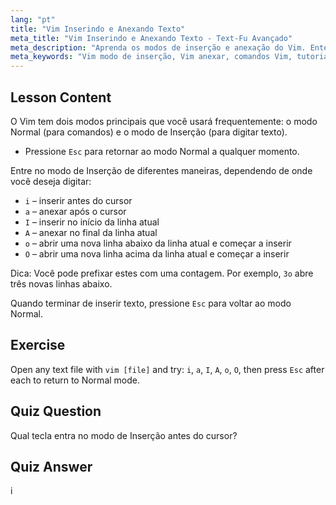 ```yaml
---
lang: "pt"
title: "Vim Inserindo e Anexando Texto"
meta_title: "Vim Inserindo e Anexando Texto - Text-Fu Avançado"
meta_description: "Aprenda os modos de inserção e anexação do Vim. Entenda os comandos 'i', 'a', 'I', 'A', 'o', 'O' para edição de texto eficiente. Melhore suas habilidades com Vim agora!"
meta_keywords: "Vim modo de inserção, Vim anexar, comandos Vim, tutorial Vim, editor de texto Linux, Vim para iniciantes, guia Vim, Vim 'i' 'a'"
---
```


## Lesson Content

O Vim tem dois modos principais que você usará frequentemente: o modo Normal (para comandos) e o modo de Inserção (para digitar texto).

- Pressione `Esc` para retornar ao modo Normal a qualquer momento.

Entre no modo de Inserção de diferentes maneiras, dependendo de onde você deseja digitar:

- `i` – inserir antes do cursor
- `a` – anexar após o cursor
- `I` – inserir no início da linha atual
- `A` – anexar no final da linha atual
- `o` – abrir uma nova linha abaixo da linha atual e começar a inserir
- `O` – abrir uma nova linha acima da linha atual e começar a inserir

Dica: Você pode prefixar estes com uma contagem. Por exemplo, `3o` abre três novas linhas abaixo.

Quando terminar de inserir texto, pressione `Esc` para voltar ao modo Normal.

## Exercise

Open any text file with `vim [file]` and try: `i`, `a`, `I`, `A`, `o`, `O`, then press `Esc` after each to return to Normal mode.

## Quiz Question

Qual tecla entra no modo de Inserção antes do cursor?

## Quiz Answer

i
